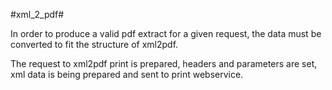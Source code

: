 #xml_2_pdf#

In order to produce a valid pdf extract for a given request, the data must be converted to fit the structure of xml2pdf.

The request to xml2pdf print is prepared, headers and parameters are set, xml data is being prepared and sent to print webservice.